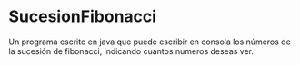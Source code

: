 # SucesionFibonacci
Un programa escrito en java que puede escribir en consola los números de la sucesión de fibonacci, indicando cuantos numeros deseas ver.
